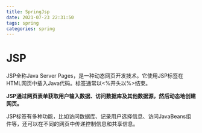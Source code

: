 ```yaml
---
title: SpringJsp
date: 2021-07-23 22:31:50
tags: spring
categories: spring
---
```


# JSP

JSP全称Java Server Pages，是一种动态网页开发技术。它使用JSP标签在HTML网页中插入Java代码。标签通常以<%开头以%>结束。

**JSP通过网页表单获取用户输入数据、访问数据库及其他数据源，然后动态地创建网页。**

JSP标签有多种功能，比如访问数据库、记录用户选择信息、访问JavaBeans组件等，还可以在不同的网页中传递控制信息和共享信息。

​                                                                                                                                                                                                                                                                                                                                                                                         
